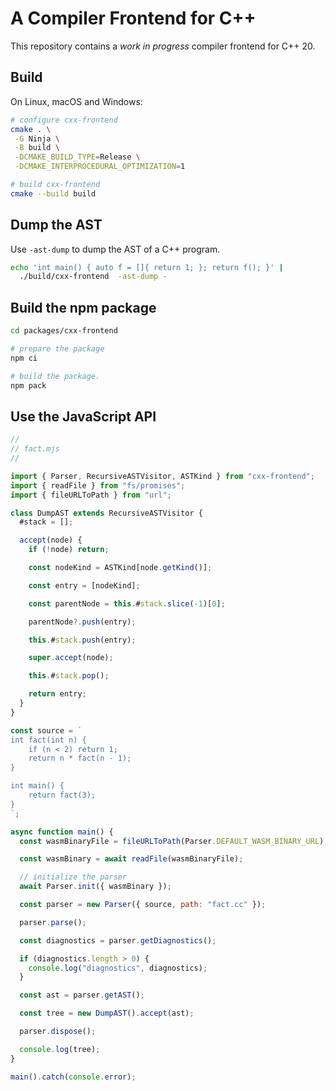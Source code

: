 # A Compiler Frontend for C++

This repository contains a _work in progress_ compiler frontend for C++ 20.

## Build

On Linux, macOS and Windows:

```sh
# configure cxx-frontend
cmake . \
 -G Ninja \
 -B build \
 -DCMAKE_BUILD_TYPE=Release \
 -DCMAKE_INTERPROCEDURAL_OPTIMIZATION=1

# build cxx-frontend
cmake --build build
```

## Dump the AST

Use `-ast-dump` to dump the AST of a C++ program.

```sh
echo 'int main() { auto f = []{ return 1; }; return f(); }' |
  ./build/cxx-frontend  -ast-dump -
```

## Build the npm package

```sh
cd packages/cxx-frontend

# prepare the package
npm ci

# build the package.
npm pack
```

## Use the JavaScript API

```js
//
// fact.mjs
//

import { Parser, RecursiveASTVisitor, ASTKind } from "cxx-frontend";
import { readFile } from "fs/promises";
import { fileURLToPath } from "url";

class DumpAST extends RecursiveASTVisitor {
  #stack = [];

  accept(node) {
    if (!node) return;

    const nodeKind = ASTKind[node.getKind()];

    const entry = [nodeKind];

    const parentNode = this.#stack.slice(-1)[0];

    parentNode?.push(entry);

    this.#stack.push(entry);

    super.accept(node);

    this.#stack.pop();

    return entry;
  }
}

const source = `
int fact(int n) {
    if (n < 2) return 1;
    return n * fact(n - 1);
}

int main() {
    return fact(3);
}
`;

async function main() {
  const wasmBinaryFile = fileURLToPath(Parser.DEFAULT_WASM_BINARY_URL);

  const wasmBinary = await readFile(wasmBinaryFile);

  // initialize the parser
  await Parser.init({ wasmBinary });

  const parser = new Parser({ source, path: "fact.cc" });

  parser.parse();

  const diagnostics = parser.getDiagnostics();

  if (diagnostics.length > 0) {
    console.log("diagnostics", diagnostics);
  }

  const ast = parser.getAST();

  const tree = new DumpAST().accept(ast);

  parser.dispose();

  console.log(tree);
}

main().catch(console.error);
```
